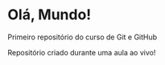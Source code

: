 # Olá, Mundo!
 Primeiro repositório do curso de Git e GitHub

 
Repositório criado durante uma aula ao vivo!